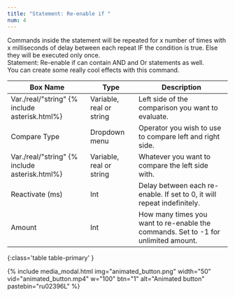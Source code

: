 ```yaml
---
title: "Statement: Re-enable if "
num: 4
---
```


Commands inside the statement will be repeated for x number of times with x milliseconds of delay between each repeat IF the condition is true. Else they will be executed only once.\
Statement: Re-enable if can contain AND and Or statements as well.\
You can create some really cool effects with this command.
  
| Box Name | Type | Description | 
|-------|--------|--------|
| Var./real/"string" {% include asterisk.html%}| Variable, real or string	 | Left side of the comparison you want to evaluate. |
|Compare Type |	Dropdown menu |	Operator you wish to use to compare left and right side.
|Var./real/"string" {% include asterisk.html%} |	Variable, real or string|	Whatever you want to compare the left side with.
|Reactivate (ms)|	Int|	Delay between each re-enable. If set to 0, it will repeat indefinitely.
|Amount|	Int	|How many times you want to re-enable the commands. Set to -1 for unlimited amount.
{:class='table table-primary' }

{% include media_modal.html img="animated_button.png" width="50" vid="animated_button.mp4" w="100" btn="1" alt="Animated button" pastebin="ru02396L"  %} 







